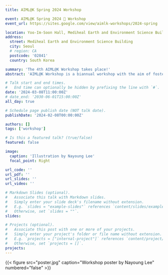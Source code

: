 ```yaml
---
title: AIML@K Spring 2024 Workshop

event: AIML@K Spring 2024 🌱 Workshop
event_url: https://sites.google.com/view/aimlk-workshops/2024-spring

location: Yoo-Im-Soon Hall, Mediheal Earth and Environment Science Building
address:
  street: Mediheal Earth and Environment Science Building
  city: Seoul
  # region: CA
  postcode: '02841'
  country: South Korea

summary: 'The 4th AIML@K Workshop takes place!'
abstract: 'AIML@K Workshop is a biannual workshop with the aim of fostering graduate student research presentation and discussion. Undergraduates, postdoctoral researchers and faculty members are also welcome to the workshop. In this particular event, there is a special session where AIML@K and [Seismology Lab](https://seismology.korea.ac.kr/) showcase interdisciplinary AI research took place in College of Science, Korea University.'

# Talk start and end times.
#   End time can optionally be hidden by prefixing the line with `#`.
date: '2024-03-08T11:00:00Z'
# date_end: '2030-06-01T15:00:00Z'
all_day: true

# Schedule page publish date (NOT talk date).
publishDate: '2024-02-08T00:00:00Z'

authors: []
tags: ['workshop']

# Is this a featured talk? (true/false)
featured: false

image:
  caption: 'Illustration by Nayoung Lee'
  focal_point: Right

url_code: ''
url_pdf: ''
url_slides: ''
url_video: ''

# Markdown Slides (optional).
#   Associate this talk with Markdown slides.
#   Simply enter your slide deck's filename without extension.
#   E.g. `slides = "example-slides"` references `content/slides/example-slides.md`.
#   Otherwise, set `slides = ""`.
slides:

# Projects (optional).
#   Associate this post with one or more of your projects.
#   Simply enter your project's folder or file name without extension.
#   E.g. `projects = ["internal-project"]` references `content/project/deep-learning/index.md`.
#   Otherwise, set `projects = []`.
projects:
---
```



{{< figure src="poster.jpg" caption="Workshop poster by Nayoung Lee" numbered="false" >}}

<!-- 
Slides can be added in a few ways:

- **Create** slides using Wowchemy's [_Slides_](https://docs.hugoblox.com/managing-content/#create-slides) feature and link using `slides` parameter in the front matter of the talk file
- **Upload** an existing slide deck to `static/` and link using `url_slides` parameter in the front matter of the talk file
- **Embed** your slides (e.g. Google Slides) or presentation video on this page using [shortcodes](https://docs.hugoblox.com/writing-markdown-latex/).

Further event details, including page elements such as image galleries, can be added to the body of this page. -->
